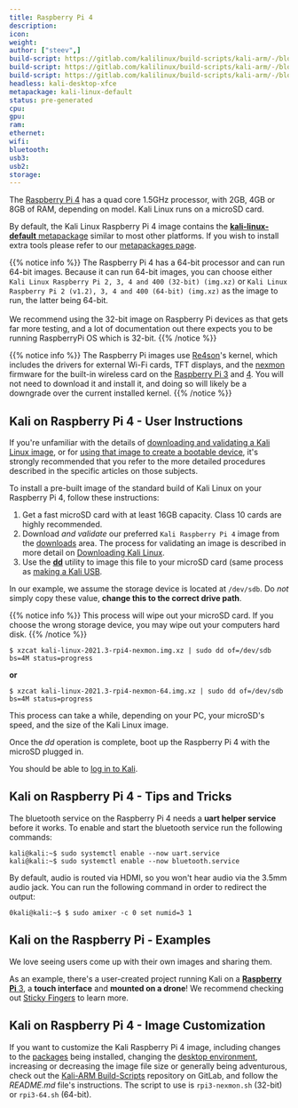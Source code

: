 ```yaml
---
title: Raspberry Pi 4
description:
icon:
weight:
author: ["steev",]
build-script: https://gitlab.com/kalilinux/build-scripts/kali-arm/-/blob/master/rpi3-nexmon.sh
build-script: https://gitlab.com/kalilinux/build-scripts/kali-arm/-/blob/master/rpi3-64.sh
build-script: https://gitlab.com/kalilinux/build-scripts/kali-arm/-/blob/master/rpi3-64-lite.sh
headless: kali-desktop-xfce
metapackage: kali-linux-default
status: pre-generated
cpu:
gpu:
ram:
ethernet:
wifi:
bluetooth:
usb3:
usb2:
storage:
---
```


The [Raspberry Pi 4](https://www.raspberrypi.org/products/raspberry-pi-4-model-b/) has a quad core 1.5GHz processor, with 2GB, 4GB or 8GB of RAM, depending on model. Kali Linux runs on a microSD card.

By default, the Kali Linux Raspberry Pi 4 image contains the [**kali-linux-default** metapackage](/docs/general-use/metapackages/) similar to most other platforms. If you wish to install extra tools please refer to our [metapackages page](/docs/general-use/metapackages/).

{{% notice info %}}
The Raspberry Pi 4 has a 64-bit processor and can run 64-bit images.
Because it can run 64-bit images, you can choose either `Kali Linux Raspberry Pi 2, 3, 4 and 400 (32-bit) (img.xz)` or `Kali Linux Raspberry Pi 2 (v1.2), 3, 4 and 400 (64-bit) (img.xz)` as the image to run, the latter being 64-bit.<br />
<br />
We recommend using the 32-bit image on Raspberry Pi devices as that gets far more testing, and a lot of documentation out there expects you to be running RaspberryPi OS which is 32-bit.
{{% /notice %}}

{{% notice info %}}
The Raspberry Pi images use [Re4son](https://twitter.com/re4sonkernel)'s kernel, which includes the drivers for external Wi-Fi cards, TFT displays, and the [nexmon](https://github.com/seemoo-lab/nexmon) firmware for the built-in wireless card on the [Raspberry Pi 3](/docs/arm/raspberry-pi-3/) and [4](/docs/arm/raspberry-pi-4/). You will not need to download it and install it, and doing so will likely be a downgrade over the current installed kernel.
{{% /notice %}}

## Kali on Raspberry Pi 4 - User Instructions

If you're unfamiliar with the details of [downloading and validating a Kali Linux image](/docs/introduction/download-official-kali-linux-images/), or for [using that image to create a bootable device](/docs/usb/live-usb-install-with-windows/), it's strongly recommended that you refer to the more detailed procedures described in the specific articles on those subjects.

To install a pre-built image of the standard build of Kali Linux on your Raspberry Pi 4, follow these instructions:

1. Get a fast microSD card with at least 16GB capacity. Class 10 cards are highly recommended.
2. Download _and validate_ our preferred `Kali Raspberry Pi 4` image from the [downloads](https://www.offensive-security.com/kali-linux-arm-images/) area. The process for validating an image is described in more detail on [Downloading Kali Linux](/docs/introduction/download-official-kali-linux-images/).
3. Use the **[dd](https://packages.debian.org/testing/dd)** utility to image this file to your microSD card (same process as [making a Kali USB](/docs/usb/live-usb-install-with-windows/).

In our example, we assume the storage device is located at `/dev/sdb`. Do _not_ simply copy these value, **change this to the correct drive path**.

{{% notice info %}}
This process will wipe out your microSD card. If you choose the wrong storage device, you may wipe out your computers hard disk.
{{% /notice %}}

```console
$ xzcat kali-linux-2021.3-rpi4-nexmon.img.xz | sudo dd of=/dev/sdb bs=4M status=progress
```

**or**

```console
$ xzcat kali-linux-2021.3-rpi4-nexmon-64.img.xz | sudo dd of=/dev/sdb bs=4M status=progress
```

This process can take a while, depending on your PC, your microSD's speed, and the size of the Kali Linux image.

Once the _dd_ operation is complete, boot up the Raspberry Pi 4 with the microSD plugged in.

You should be able to [log in to Kali](/docs/introduction/default-credentials/).

## Kali on Raspberry Pi 4 - Tips and Tricks

The bluetooth service on the Raspberry Pi 4 needs a **uart helper service** before it works. To enable and start the bluetooth service run the following commands:

```console
kali@kali:~$ sudo systemctl enable --now uart.service
kali@kali:~$ sudo systemctl enable --now bluetooth.service
```

By default, audio is routed via HDMI, so you won't hear audio via the 3.5mm audio jack. You can run the following command in order to redirect the output:

```console
0kali@kali:~$ $ sudo amixer -c 0 set numid=3 1
```

## Kali on the Raspberry Pi - Examples

We love seeing users come up with their own images and sharing them.

As an example, there's a user-created project running Kali on a [**Raspberry Pi** 3](/docs/arm/raspberry-pi-3/), a **touch interface** and **mounted on a drone**! We recommend checking out [Sticky Fingers](https://whitedome.com.au/re4son/sticky-fingers-kali-pi/) to learn more.

## Kali on Raspberry Pi 4 - Image Customization

If you want to customize the Kali Raspberry Pi 4 image, including changes to the [packages](/docs/general-use/metapackages/) being installed, changing the [desktop environment](/docs/general-use/switching-desktop-environments/), increasing or decreasing the image file size or generally being adventurous, check out the [Kali-ARM Build-Scripts](https://gitlab.com/kalilinux/build-scripts/kali-arm) repository on GitLab, and follow the _README.md_ file's instructions. The script to use is `rpi3-nexmon.sh` (32-bit) or `rpi3-64.sh` (64-bit).
